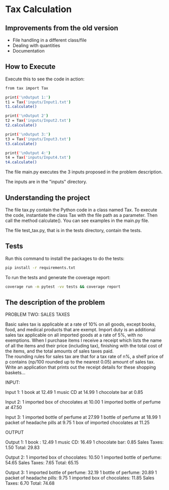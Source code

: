 # Tax Calculation

## Improvements from the old version
* File handling in a different class/file
* Dealing with quantities 
* Documentation

## How to Execute

Execute this to see the code in action:

```bash
from tax import Tax

print('\nOutput 1:')
t1 = Tax('inputs/Input1.txt')
t1.calculate()

print('\nOutput 2')
t2 = Tax('inputs/Input2.txt')
t2.calculate()

print('\nOutput 3:')
t3 = Tax('inputs/Input3.txt')
t3.calculate()

print('\nOutput 4:')
t4 = Tax('inputs/Input4.txt')
t4.calculate()

```
The file main.py executes the 3 inputs proposed in the problem description.

The inputs are in the "inputs" directory.

## Understanding the project

The file tax.py contain the Python code in a class named Tax. To execute the code, instantiate the class Tax with the file path as a parameter. Then call the method calculate(). You can see examples in the main.py file.  

The file test_tax.py, that is in the tests directory, contain the tests.

## Tests

Run this command to install the packages to do the tests:

```bash
pip install -r requirements.txt
```
To run the tests and generate the coverage report:
```bash
coverage run -m pytest -vv tests && coverage report
```

## The description of the problem

PROBLEM TWO: SALES TAXES

Basic sales tax is applicable at a rate of 10% on all goods, except books, food, and medical products that are exempt. 
Import duty is an additional sales tax applicable on all imported goods at a rate of 5%, with no exemptions.
When I purchase items I receive a receipt which lists the name of all the items and their price (including tax), finishing with the total cost of the items, and the total amounts of sales taxes paid.  
The rounding rules for sales tax are that for a tax rate of n%, a shelf price of p contains (np/100 rounded up to the nearest 0.05) amount of sales tax.
Write an application that prints out the receipt details for these shopping baskets...

INPUT:

Input 1:
1 book at 12.49
1 music CD at 14.99
1 chocolate bar at 0.85

Input 2:
1 imported box of chocolates at 10.00
1 imported bottle of perfume at 47.50

Input 3:
1 imported bottle of perfume at 27.99
1 bottle of perfume at 18.99
1 packet of headache pills at 9.75
1 box of imported chocolates at 11.25

OUTPUT

Output 1:
1 book : 12.49
1 music CD: 16.49
1 chocolate bar: 0.85
Sales Taxes: 1.50
Total: 29.83

Output 2:
1 imported box of chocolates: 10.50
1 imported bottle of perfume: 54.65
Sales Taxes: 7.65
Total: 65.15

Output 3:
1 imported bottle of perfume: 32.19
1 bottle of perfume: 20.89
1 packet of headache pills: 9.75
1 imported box of chocolates: 11.85
Sales Taxes: 6.70
Total: 74.68


